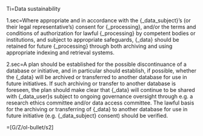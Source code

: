 Ti=Data sustainability

1.sec=Where appropriate and in accordance with the {_data_subject}’s (or their legal representative’s) consent for {_processing}, and/or the terms and conditions of authorization for lawful {_processing} by competent bodies or institutions, and subject to appropriate safeguards, {_data} should be retained for future {_processing} through both archiving and using appropriate indexing and retrieval systems.

2.sec=A plan should be established for the possible discontinuance of a database or initiative, and in particular should establish, if possible, whether the {_data} will be archived or transferred to another database for use in future initiatives. If such archiving or transfer to another database is foreseen, the plan should make clear that {_data} will continue to be shared with {_data_user}s subject to ongoing governance oversight through e.g. a research ethics committee and/or data access committee. The lawful basis for the archiving or transferring of {_data} to another database for use in future initiative (e.g. {_data_subject} consent) should be verified.

=[G/Z/ol-bullet/s2]
